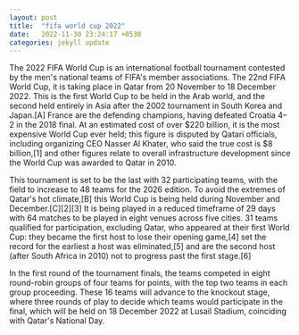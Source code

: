 ```yaml
---
layout: post
title:  "fifa world cup 2022"
date:   2022-11-30 23:24:17 +0530
categories: jekyll update
---
```

The 2022 FIFA World Cup is an international football tournament contested by the men's national teams of FIFA's member associations. The 22nd FIFA World Cup, it is taking place in Qatar from 20 November to 18 December 2022. This is the first World Cup to be held in the Arab world, and the second held entirely in Asia after the 2002 tournament in South Korea and Japan.[A] France are the defending champions, having defeated Croatia 4–2 in the 2018 final. At an estimated cost of over $220 billion, it is the most expensive World Cup ever held; this figure is disputed by Qatari officials, including organizing CEO Nasser Al Khater, who said the true cost is $8 billion,[1] and other figures relate to overall infrastructure development since the World Cup was awarded to Qatar in 2010.

This tournament is set to be the last with 32 participating teams, with the field to increase to 48 teams for the 2026 edition. To avoid the extremes of Qatar's hot climate,[B] this World Cup is being held during November and December.[C][2][3] It is being played in a reduced timeframe of 29 days with 64 matches to be played in eight venues across five cities. 31 teams qualified for participation, excluding Qatar, who appeared at their first World Cup: they became the first host to lose their opening game,[4] set the record for the earliest a host was eliminated,[5] and are the second host (after South Africa in 2010) not to progress past the first stage.[6]

In the first round of the tournament finals, the teams competed in eight round-robin groups of four teams for points, with the top two teams in each group proceeding. These 16 teams will advance to the knockout stage, where three rounds of play to decide which teams would participate in the final, which will be held on 18 December 2022 at Lusail Stadium, coinciding with Qatar's National Day.
